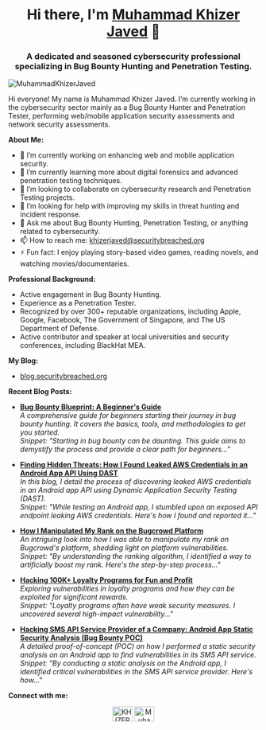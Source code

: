 <h1 align="center">Hi there, I'm <a href="https://github.com/MuhammadKhizerJaved" target="_blank">Muhammad Khizer Javed</a> 👋</h1>

<h3 align="center">A dedicated and seasoned cybersecurity professional specializing in Bug Bounty Hunting and Penetration Testing.</h3>
<p align="left"> <img src="https://komarev.com/ghpvc/?username=MuhammadKhizerJaved&style=flat&color=blueviolet" alt="MuhammadKhizerJaved" /> </p>

Hi everyone! My name is Muhammad Khizer Javed. I’m currently working in the cybersecurity sector mainly as a Bug Bounty Hunter and Penetration Tester, performing web/mobile application security assessments and network security assessments.

**About Me:**
- 🔭 I’m currently working on enhancing web and mobile application security.
- 🌱 I’m currently learning more about digital forensics and advanced penetration testing techniques.
- 👯 I’m looking to collaborate on cybersecurity research and Penetration Testing projects.
- 🤔 I’m looking for help with improving my skills in threat hunting and incident response.
- 💬 Ask me about Bug Bounty Hunting, Penetration Testing, or anything related to cybersecurity.
- 📫 How to reach me: khizerjaved@securitybreached.org
- ⚡ Fun fact: I enjoy playing story-based video games, reading novels, and watching movies/documentaries.

**Professional Background:**
- Active engagement in Bug Bounty Hunting.
- Experience as a Penetration Tester.
- Recognized by over 300+ reputable organizations, including Apple, Google, Facebook, The Government of Singapore, and The US Department of Defense.
- Active contributor and speaker at local universities and security conferences, including BlackHat MEA.

**My Blog:**
- [blog.securitybreached.org](https://blog.securitybreached.org)

**Recent Blog Posts:**
- **[Bug Bounty Blueprint: A Beginner's Guide](https://blog.securitybreached.org/2023/08/18/bug-bounty-blueprint-a-beginners-guide/)**  
  *A comprehensive guide for beginners starting their journey in bug bounty hunting. It covers the basics, tools, and methodologies to get you started.*  
  *Snippet: "Starting in bug bounty can be daunting. This guide aims to demystify the process and provide a clear path for beginners..."*

- **[Finding Hidden Threats: How I Found Leaked AWS Credentials in an Android App API Using DAST](https://blog.securitybreached.org/2024/06/28/finding-hidden-threats-how-i-found-leaked-aws-credentials-in-an-android-app-api-using-dast/)**  
  *In this blog, I detail the process of discovering leaked AWS credentials in an Android app API using Dynamic Application Security Testing (DAST).*  
  *Snippet: "While testing an Android app, I stumbled upon an exposed API endpoint leaking AWS credentials. Here's how I found and reported it..."*

- **[How I Manipulated My Rank on the Bugcrowd Platform](https://blog.securitybreached.org/2023/04/19/how-i-manipulated-my-rank-on-the-bugcrowd-platform/)**  
  *An intriguing look into how I was able to manipulate my rank on Bugcrowd's platform, shedding light on platform vulnerabilities.*  
  *Snippet: "By understanding the ranking algorithm, I identified a way to artificially boost my rank. Here's the step-by-step process..."*

- **[Hacking 100K+ Loyalty Programs for Fun and Profit](https://blog.securitybreached.org/2022/05/19/hacking-100k-loyalty-programs-for-fun-and-profit/)**  
  *Exploring vulnerabilities in loyalty programs and how they can be exploited for significant rewards.*  
  *Snippet: "Loyalty programs often have weak security measures. I uncovered several high-impact vulnerability..."*

- **[Hacking SMS API Service Provider of a Company: Android App Static Security Analysis (Bug Bounty POC)](https://blog.securitybreached.org/2020/02/19/hacking-sms-api-service-provider-of-a-company-android-app-static-security-analysis-bug-bounty-poc/)**  
  *A detailed proof-of-concept (POC) on how I performed a static security analysis on an Android app to find vulnerabilities in its SMS API service.*  
  *Snippet: "By conducting a static analysis on the Android app, I identified critical vulnerabilities in the SMS API service provider. Here's how..."*

**Connect with me:**
<p align="center">
    <a href="https://x.com/KHIZER_JAVED47" target="blank"><img align="center" src="https://raw.githubusercontent.com/rahuldkjain/github-profile-readme-generator/master/src/images/icons/Social/twitter.svg" alt="KHIZER_JAVED47" height="30" width="40" /></a>
    <a href="https://www.linkedin.com/in/muhammadkhizerjaved/" target="blank"><img align="center" src="https://raw.githubusercontent.com/rahuldkjain/github-profile-readme-generator/master/src/images/icons/Social/linked-in-alt.svg" alt="MuhammadKhizerJaved" height="30" width="40" /></a>
</p>
